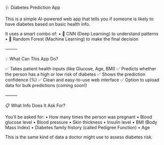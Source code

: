 🩺 Diabetes Prediction App 

This is a simple AI-powered web app that tells you if someone is likely to have diabetes based on basic health info.

It uses a smart combo of:
	•	🧠 CNN (Deep Learning) to understand patterns
	•	🌲 Random Forest (Machine Learning) to make the final decision

⸻

💡 What Can This App Do?

✅ Takes patient health inputs (like Glucose, Age, BMI)
✅ Predicts whether the person has a high or low risk of diabetes
✅ Shows the prediction confidence (%)
✅ Clean and easy-to-use web interface
✅ Option to upload data for bulk predictions (coming soon!)

⸻

📋 What Info Does It Ask For?

You’ll be asked for:
	•	How many times the person was pregnant
	•	Blood glucose level
	•	Blood pressure
	•	Skin thickness
	•	Insulin level
	•	BMI (Body Mass Index)
	•	Diabetes family history (called Pedigree Function)
	•	Age

This is the same kind of data a doctor might use to assess diabetes risk.
